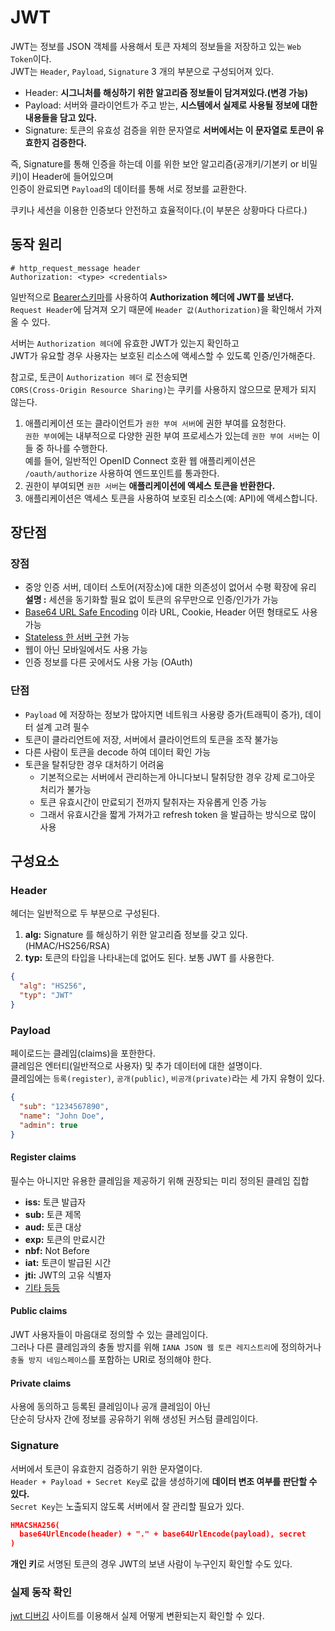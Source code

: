 # JWT
JWT는 정보를 JSON 객체를 사용해서 토큰 자체의 정보들을 저장하고 있는 `Web Token`이다.      
JWT는 `Header`, `Payload`, `Signature` 3 개의 부분으로 구성되어져 있다.   
  
* Header: **시그니처를 해싱하기 위한 알고리즘 정보들이 담겨져있다.(변경 가능)**            
* Payload: 서버와 클라이언트가 주고 받는, **시스템에서 실제로 사용될 정보에 대한 내용들을 담고 있다.**        
* Signature: 토큰의 유효성 검증을 위한 문자열로 **서버에서는 이 문자열로 토큰이 유효한지 검증한다.**         
    
즉, Signature를 통해 인증을 하는데 이를 위한 보안 알고리즘(공개키/기본키 or 비밀키)이 Header에 들어있으며    
인증이 완료되면 `Payload`의 데이터를 통해 서로 정보를 교환한다.   
   
쿠키나 세션을 이용한 인증보다 안전하고 효율적이다.(이 부분은 상황마다 다르다.)     

## 동작 원리
    
```http
# http_request_message header
Authorization: <type> <credentials> 
```  
  
일반적으로 [Bearer스키마](https://gist.github.com/egoing/cac3d6c8481062a7e7de327d3709505f)를 사용하여 **Authorization 헤더에 JWT를 보낸다.**    
`Request Header`에 담겨져 오기 때문에 `Header 값(Authorization)`을 확인해서 가져올 수 있다.       
          
서버는 `Authorization 헤더`에 유효한 JWT가 있는지 확인하고        
JWT가 유요할 경우 사용자는 보호된 리소스에 액세스할 수 있도록 인증/인가해준다.        
         
참고로, 토큰이 `Authorization 헤더` 로 전송되면      
`CORS(Cross-Origin Resource Sharing)`는 쿠키를 사용하지 않으므로 문제가 되지 않는다.     

1. 애플리케이션 또는 클라이언트가 `권한 부여 서버`에 권한 부여를 요청한다.          
   `권한 부여`에는 내부적으로 다양한 권한 부여 프로세스가 있는데 `권한 부여 서버`는 이들 중 하나를 수행한다.      
   예를 들어, 일반적인 OpenID Connect 호환 웹 애플리케이션은 `/oauth/authorize` 사용하여 엔드포인트를 통과한다.   
2. 권한이 부여되면 `권한 서버`는 **애플리케이션에 액세스 토큰을 반환한다.**      
3. 애플리케이션은 액세스 토큰을 사용하여 보호된 리소스(예: API)에 액세스합니다.    
  
         
## 장단점    
### 장점    
* 중앙 인증 서버, 데이터 스토어(저장소)에 대한 의존성이 없어서 수평 확장에 유리        
  **설명 :** 세션을 동기화할 필요 없이 토큰의 유무만으로 인증/인가가 가능        
* [Base64 URL Safe Encoding](https://babyprogram.tistory.com/50) 이라 URL, Cookie, Header 어떤 형태로도 사용 가능  
* [Stateless 한 서버 구현](https://junshock5.tistory.com/83) 가능     
* 웹이 아닌 모바일에서도 사용 가능
* 인증 정보를 다른 곳에서도 사용 가능 (OAuth)     
    
### 단점  
* `Payload` 에 저장하는 정보가 많아지면 네트워크 사용량 증가(트래픽이 증가), 데이터 설계 고려 필수    
* 토큰이 클라리언트에 저장, 서버에서 클라이언트의 토큰을 조작 불가능 
* 다른 사람이 토큰을 decode 하여 데이터 확인 가능 
* 토큰을 탈취당한 경우 대처하기 어려움
    * 기본적으로는 서버에서 관리하는게 아니다보니 탈취당한 경우 강제 로그아웃 처리가 불가능   
    * 토큰 유효시간이 만료되기 전까지 탈취자는 자유롭게 인증 가능  
    * 그래서 유효시간을 짧게 가져가고 refresh token 을 발급하는 방식으로 많이 사용   

## 구성요소 
### Header
헤더는 일반적으로 두 부분으로 구성된다.   
  
1. **alg:** Signature 를 해싱하기 위한 알고리즘 정보를 갖고 있다.(HMAC/HS256/RSA)       
2. **typ:** 토큰의 타입을 나타내는데 없어도 된다. 보통 JWT 를 사용한다.         
   
```json    
{
  "alg": "HS256",
  "typ": "JWT"
}
```
  
### Payload  
페이로드는 클레임(claims)을 포한한다.           
클레임은 엔터티(일반적으로 사용자) 및 추가 데이터에 대한 설명이다.                
클레임에는 `등록(register)`, `공개(public)`, `비공개(private)`라는 세 가지 유형이 있다.                  
 
```json
{
  "sub": "1234567890",
  "name": "John Doe",
  "admin": true
}
```

#### Register claims 
필수는 아니지만 유용한 클레임을 제공하기 위해 권장되는 미리 정의된 클레임 집합        

* **iss:** 토큰 발급자
* **sub:** 토큰 제목
* **aud:** 토큰 대상
* **exp:** 토큰의 만료시간
* **nbf:** Not Before
* **iat:** 토큰이 발급된 시간
* **jti:** JWT의 고유 식별자
* [기타 등등](https://datatracker.ietf.org/doc/html/rfc7519#section-4.1)    
   
#### Public claims    
JWT 사용자들이 마음대로 정의할 수 있는 클레임이다.       
그러나 다른 클레임과의 충돌 방지를 위해 `IANA JSON 웹 토큰 레지스트리`에 정의하거나     
`충돌 방지 네임스페이스`를 포함하는 URI로 정의해야 한다.       

#### Private claims   
사용에 동의하고 등록된 클레임이나 공개 클레임이 아닌      
단순히 당사자 간에 정보를 공유하기 위해 생성된 커스텀 클레임이다.      
    
### Signature      
서버에서 토큰이 유효한지 검증하기 위한 문자열이다.      
`Header + Payload + Secret Key`로 값을 생성하기에 **데이터 변조 여부를 판단할 수 있다.**          
`Secret Key`는 노출되지 않도록 서버에서 잘 관리할 필요가 있다.     
   
```json
HMACSHA256(
  base64UrlEncode(header) + "." + base64UrlEncode(payload), secret
)
```

**개인 키**로 서명된 토큰의 경우 JWT의 보낸 사람이 누구인지 확인할 수도 있다.    
  

### 실제 동작 확인 
[jwt 디버깅](https://jwt.io/#debugger-io) 사이트를 이용해서 실제 어떻게 변환되는지 확인할 수 있다.   

